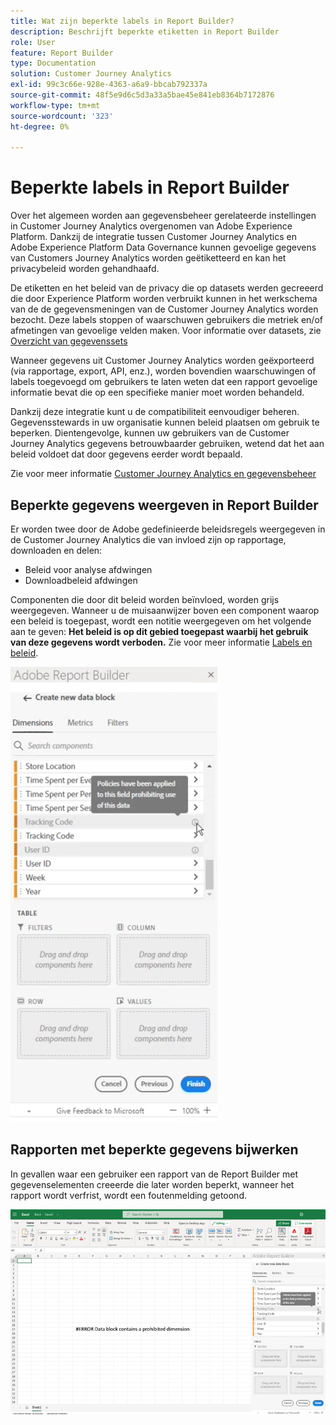 ```yaml
---
title: Wat zijn beperkte labels in Report Builder?
description: Beschrijft beperkte etiketten in Report Builder
role: User
feature: Report Builder
type: Documentation
solution: Customer Journey Analytics
exl-id: 99c3c66e-928e-4363-a6a9-bbcab792337a
source-git-commit: 48f5e9d6c5d3a33a5bae45e841eb8364b7172876
workflow-type: tm+mt
source-wordcount: '323'
ht-degree: 0%

---
```


# Beperkte labels in Report Builder

Over het algemeen worden aan gegevensbeheer gerelateerde instellingen in Customer Journey Analytics overgenomen van Adobe Experience Platform. Dankzij de integratie tussen Customer Journey Analytics en Adobe Experience Platform Data Governance kunnen gevoelige gegevens van Customers Journey Analytics worden geëtiketteerd en kan het privacybeleid worden gehandhaafd.

De etiketten en het beleid van de privacy die op datasets werden gecreeerd die door Experience Platform worden verbruikt kunnen in het werkschema van de de gegevensmeningen van de Customer Journey Analytics worden bezocht. Deze labels stoppen of waarschuwen gebruikers die metriek en/of afmetingen van gevoelige velden maken. Voor informatie over datasets, zie [Overzicht van gegevenssets](https://experienceleague.adobe.com/docs/experience-platform/catalog/datasets/overview.html)

Wanneer gegevens uit Customer Journey Analytics worden geëxporteerd (via rapportage, export, API, enz.), worden bovendien waarschuwingen of labels toegevoegd om gebruikers te laten weten dat een rapport gevoelige informatie bevat die op een specifieke manier moet worden behandeld.

Dankzij deze integratie kunt u de compatibiliteit eenvoudiger beheren. Gegevensstewards in uw organisatie kunnen beleid plaatsen om gebruik te beperken. Dientengevolge, kunnen uw gebruikers van de Customer Journey Analytics gegevens betrouwbaarder gebruiken, wetend dat het aan beleid voldoet dat door gegevens eerder wordt bepaald.

Zie voor meer informatie [Customer Journey Analytics en gegevensbeheer](https://experienceleague.adobe.com/docs/analytics-platform/using/cja-privacy/privacy-overview.html)

## Beperkte gegevens weergeven in Report Builder

Er worden twee door de Adobe gedefinieerde beleidsregels weergegeven in de Customer Journey Analytics die van invloed zijn op rapportage, downloaden en delen:

* Beleid voor analyse afdwingen
* Downloadbeleid afdwingen

Componenten die door dit beleid worden beïnvloed, worden grijs weergegeven. Wanneer u de muisaanwijzer boven een component waarop een beleid is toegepast, wordt een notitie weergegeven om het volgende aan te geven: **Het beleid is op dit gebied toegepast waarbij het gebruik van deze gegevens wordt verboden.** Zie voor meer informatie [Labels en beleid](https://experienceleague.adobe.com/docs/analytics-platform/using/cja-dataviews/data-governance.html).

![De beleidsnota die op het verboden gebruik van gegevens wijst.](assets/rb-restricted-label.png)

## Rapporten met beperkte gegevens bijwerken

In gevallen waar een gebruiker een rapport van de Report Builder met gegevenselementen creeerde die later worden beperkt, wanneer het rapport wordt verfrist, wordt een foutenmelding getoond.

![Het foutbericht dat wordt weergegeven nadat gegevenselementen later zijn beperkt.](assets/error-restricted-data.png)
